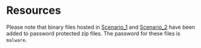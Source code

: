 # Resources

Please note that binary files hosted in [Scenario_1](../Resources/Scenario_1) and [Scenario_2](../Resources/Scenario_2) have been added to password protected zip files. The password for these files is `malware`.
